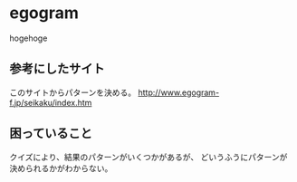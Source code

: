 # egogram
hogehoge

## 参考にしたサイト
このサイトからパターンを決める。  http://www.egogram-f.jp/seikaku/index.htm

## 困っていること
クイズにより、結果のパターンがいくつかがあるが、
どいうふうにパターンが決められるかがわからない。
